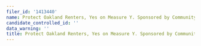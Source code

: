 ```yaml
---
filer_id: '1413440'
name: Protect Oakland Renters, Yes on Measure Y. Sponsored by CommunityOrganizations
candidate_controlled_id: ''
data_warning: ''
title: Protect Oakland Renters, Yes on Measure Y. Sponsored by CommunityOrganizations
---
```

